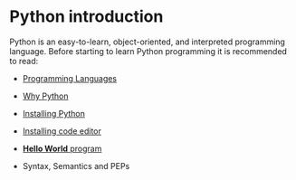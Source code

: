 # Python introduction

Python is an easy-to-learn, object-oriented, and interpreted programming language. Before starting to learn Python programming it is recommended to read:

- [Programming Languages](https://github.com/CodingMantras/PythonTutorials/blob/master/1_getting_started/1_programming_language.md)

- [Why Python](https://github.com/CodingMantras/PythonTutorials/blob/master/1_getting_started/2_why_python.md)

- [Installing Python](https://github.com/CodingMantras/PythonTutorials/blob/master/1_getting_started/3_installing_python.md) 

- [Installing code editor](https://github.com/CodingMantras/PythonTutorials/blob/master/1_getting_started/4_installing_code_editor.md)

- [**Hello World** program](https://github.com/CodingMantras/PythonTutorials/blob/master/1_getting_started/5_hello_world.md)

- Syntax, Semantics and PEPs